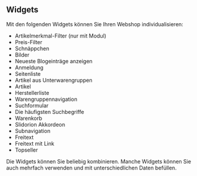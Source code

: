 ## Widgets

Mit den folgenden Widgets können Sie Ihren Webshop individualisieren:

* Artikelmerkmal-Filter (nur mit Modul)
* Preis-Filter
* Schnäppchen
* Bilder
* Neueste Blogeinträge anzeigen
* Anmeldung
* Seitenliste
* Artikel aus Unterwarengruppen
* Artikel
* Herstellerliste
* Warengruppennavigation
* Suchformular
* Die häufigsten Suchbegriffe
* Warenkorb
* Slidorion Akkordeon
* Subnavigation
* Freitext
* Freitext mit Link
* Topseller

Die Widgets können Sie beliebig kombinieren. Manche Widgets können Sie auch mehrfach verwenden 
und mit unterschiedlichen Daten befüllen.
